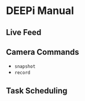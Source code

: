 # DEEPi Manual #

## Live Feed ##

## Camera Commands ##

  * `snapshot`
  * `record`

## Task Scheduling ##

